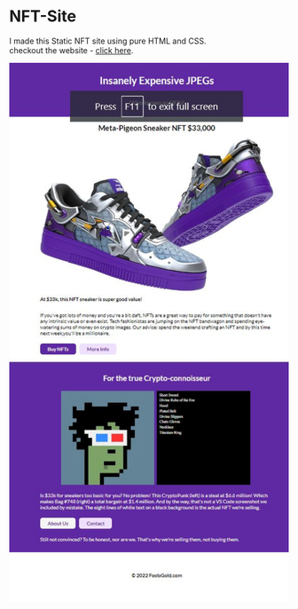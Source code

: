 # NFT-Site
 I made this Static NFT site using pure HTML and CSS.  
 checkout the website - [click here](https://nfts-site-k.netlify.app/).    
 
 ![title image of the project](title-img/title-image.JPG)
